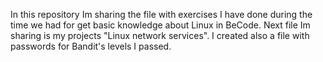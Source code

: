 In this repository Im sharing the file with exercises I have done during the time we had for get basic knowledge about Linux in BeCode.
Next file Im sharing is my projects "Linux network services".
I created also a file with passwords for Bandit's levels I passed.
